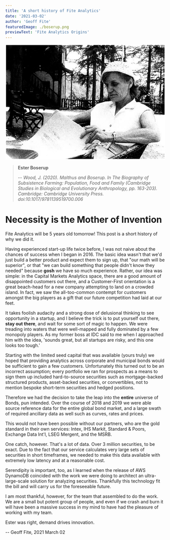 ```yaml
---
title: 'A short history of Fite Analytics'
date: '2021-03-02'
author: 'Geoff Fite'
featuredImage: ./boserup.png
previewText: 'Fite Analytics Origins'
---
```


![](boserup.png)
> **Ester Boserup**
> 
> -- <cite>Wood, J. (2020). Malthus and Boserup. In The Biography of Subsistence Farming: Population, Food and Family (Cambridge Studies in Biological and Evolutionary Anthropology, pp. 163-203). Cambridge: Cambridge University Press. doi:10.1017/9781139519700.006</cite>

# Necessity is the Mother of Invention

Fite Analytics will be 5 years old tomorrow! This post is a short history of why we did it. 

Having experienced start-up life twice before, I was not naive about the chances of success when I began in 2016. The basic 
idea wasn't that we'd just build a better product and expect them to sign up, that "our math will be superior", or that 
"we can build something that people didn't know they needed" because **gosh** we have so much experience. Rather, our idea 
was simple: in the Capital Markets Analytics space, there are a good amount of disappointed customers out there, and a Customer-First orientation 
is a great beach-head for a new company attempting to land on a crowded island. In fact, we saw the all-too-common contempt 
for customers amongst the big players as a gift that our future competition had laid at our feet.

It takes foolish audacity and a strong dose of delusional thinking to see opportunity in a startup, and I believe the trick is to
put yourself out there, **stay out there**, and wait for some sort of magic to happen. We were treading into waters that were 
well-mapped and fully dominated by a few monopoly players. As my former boss at IDC said to me when I approached him with the 
idea, 'sounds great, but all startups are risky, and this one looks too tough.'

Starting with the limited seed capital that was available (yours truly) we hoped that providing analytics across 
corporate and municipal bonds would be sufficient to gain a few customers. Unfortunately this turned out to be an 
incorrect assumption; every portfolio we ran for prospects as a means to sign them up included hard-to-source securities 
such as mortgage-backed structured products, asset-backed securities, or convertibles, not to mention bespoke short-term 
securities and hedged positions.

Therefore we had the decision to take the leap into the **entire** universe of Bonds, pun intended. Over the course of 2018 and 2019 
we were able source reference data for the entire global bond market, and a large swath of required ancillary data as well 
such as curves, rates and prices.

This would not have been possible without our partners, who are the gold standard in their own services: Intex, IHS 
Markit, Standard & Poors, Exchange Data Int'l, LSEG Mergent, and the MSRB.

One catch, however. That's a lot of data. Over 3 million securities, to be exact. Due to the fact that our 
service calculates very large sets of securities in short timeframes, we needed to make this data available with 
extremely low latency and at a reasonable cost.

Serendipity is important, too, as I learned when the release of AWS DynamoDB coincided with the work we were doing 
to architect an ultra-large-scale solution for analyzing securities. Thankfully this technology fit the bill and 
will carry us for the foreseeable future.

I am most thankful, however, for the team that assembled to do the work. We are a small but potent group of people, and even 
if we crash and burn it will have been a massive success in my mind to have had the pleasure of working with my team.

Ester was right, demand drives innovation.

-- Geoff Fite, 2021 March 02
